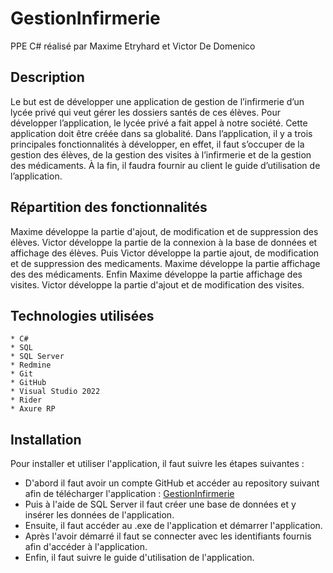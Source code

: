 # GestionInfirmerie

PPE C# réalisé par Maxime Etryhard et Victor De Domenico

## Description

Le but est de développer une application de gestion de l’infirmerie d’un lycée privé qui veut gérer les dossiers santés
de ces élèves. Pour développer l’application, le lycée privé a fait appel à notre société. Cette application doit être
créée dans sa globalité. Dans l’application, il y a trois principales fonctionnalités à développer, en effet, il faut
s’occuper de la gestion des élèves, de la gestion des visites à l’infirmerie et de la gestion des médicaments. À la fin,
il faudra fournir au client le guide d’utilisation de l’application.

## Répartition des fonctionnalités

Maxime développe la partie d'ajout, de modification et de suppression des élèves. Victor développe la partie de la
connexion à la base de données et affichage des élèves.
Puis Victor développe la partie ajout, de modification et de suppression des medicaments. Maxime développe la partie
affichage des des médicaments.
Enfin Maxime développe la partie affichage des visites. Victor développe la partie d'ajout et de modification des
visites.

## Technologies utilisées

    * C#
    * SQL
    * SQL Server
    * Redmine
    * Git
    * GitHub
    * Visual Studio 2022
    * Rider
    * Axure RP

## Installation

Pour installer et utiliser l'application, il faut suivre les étapes suivantes :

- D'abord il faut avoir un compte GitHub et accéder au repository suivant afin de télécharger l'application : [GestionInfirmerie](https://github.com/Nirdeo/GestionInfirmerie)
- Puis à l'aide de SQL Server il faut créer une base de données et y insérer les données de l'application.
- Ensuite, il faut accéder au .exe de l'application et démarrer l'application.
- Après l'avoir démarré il faut se connecter avec les identifiants fournis afin d'accéder à l'application.
- Enfin, il faut suivre le guide d'utilisation de l'application.
